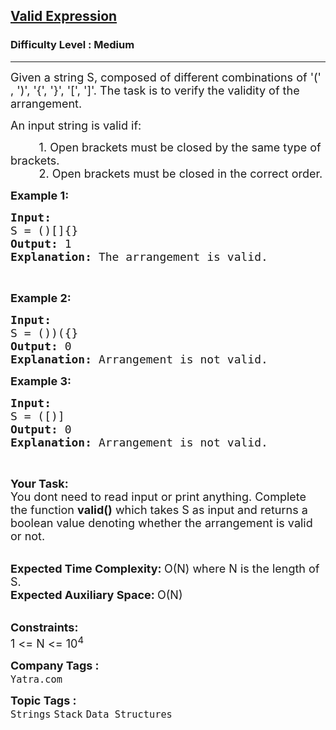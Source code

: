 <h2><a href="https://www.geeksforgeeks.org/problems/valid-expression1025/1?page=3&category=Stack&status=unsolved&sortBy=submissions">Valid Expression</a></h2><h3>Difficulty Level : Medium</h3><hr><div class="problems_problem_content__Xm_eO"><p><span style="font-size:18px">Given a string S, composed of different combinations of '(' , ')', '{', '}', '[', ']'. The task is to verify the validity of the arrangement.</span></p>

<p><span style="font-size:18px">An input string is valid if:</span></p>

<p><span style="font-size:18px">&nbsp; &nbsp; &nbsp; &nbsp; &nbsp;1. Open brackets must be closed by the same type of brackets.<br>
&nbsp; &nbsp; &nbsp; &nbsp; &nbsp;2. Open brackets must be closed in the correct order.</span></p>

<p><strong><span style="font-size:18px">Example 1:</span></strong></p>

<pre><span style="font-size:18px"><strong>Input:</strong>
S = ()[]{}
<strong>Output:</strong> 1
<strong>Explanation: </strong>The arrangement is valid.</span></pre>

<p>&nbsp;</p>

<p><strong><span style="font-size:18px">Example 2:</span></strong></p>

<pre><span style="font-size:18px"><strong>Input:</strong>
S = ())({}
<strong>Output:</strong> 0
<strong>Explanation: </strong>Arrangement is not valid.</span></pre>

<p><strong><span style="font-size:18px">Example 3:</span></strong></p>

<pre><span style="font-size:18px"><strong>Input:</strong>
S = ([)]
<strong>Output:</strong> 0
<strong>Explanation: </strong>Arrangement is not valid.</span></pre>

<p>&nbsp;</p>

<p><span style="font-size:18px"><strong>Your Task: &nbsp;</strong><br>
You dont need to read input or print anything. Complete the function <strong>valid()</strong> which takes S as input and returns a boolean value denoting whether the arrangement is valid or not.</span></p>

<p><br>
<span style="font-size:18px"><strong>Expected Time Complexity: </strong>O(N) where N is the length of S.<br>
<strong>Expected Auxiliary Space: </strong>O(N)&nbsp;</span></p>

<p><br>
<span style="font-size:18px"><strong>Constraints:</strong><br>
1 &lt;= N &lt;= 10<sup>4</sup></span></p>
</div><p><span style=font-size:18px><strong>Company Tags : </strong><br><code>Yatra.com</code>&nbsp;<br><p><span style=font-size:18px><strong>Topic Tags : </strong><br><code>Strings</code>&nbsp;<code>Stack</code>&nbsp;<code>Data Structures</code>&nbsp;